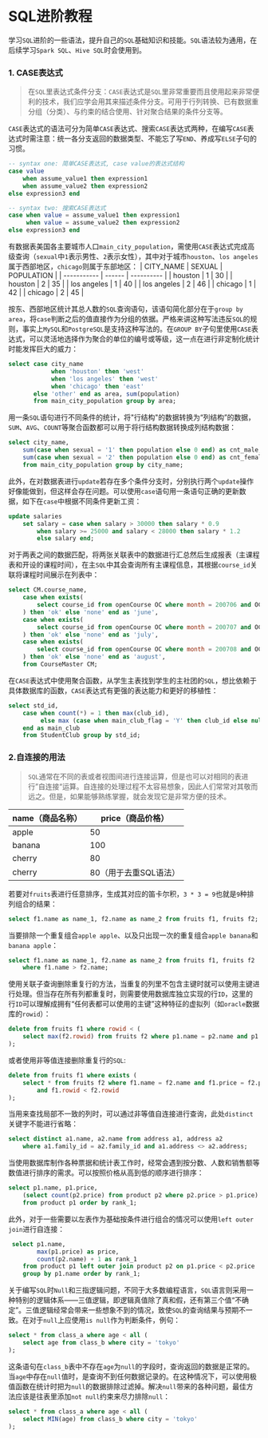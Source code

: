 # SQL进阶教程

学习`SQL`进阶的一些语法，提升自己的`SQL`基础知识和技能。`SQL`语法较为通用，在后续学习`Spark SQL`、`Hive SQL`时会使用到。

### 1. CASE表达式

> 在`SQL`里表达式条件分支：`CASE`表达式是`SQL`里非常重要而且使用起来非常便利的技术，我们应学会用其来描述条件分支。可用于行列转换、已有数据重分组（分类）、与约束的结合使用、针对聚合结果的条件分支等。

`CASE`表达式的语法可分为简单`CASE`表达式、搜索`CASE`表达式两种，在编写`CASE`表达式时需注意：统一各分支返回的数据类型、不能忘了写`END`、养成写`ELSE`子句的习惯。


```sql
-- syntax one: 简单CASE表达式, case value的表达式结构
case value 
	when assume_value1 then expression1
	when assume_value2 then expression2
else expression3 end	

-- syntax two: 搜索CASE表达式
case when value = assume_value1 then expression1
	 when value = assume_value2 then expression2
else expression3 end	 
```
有数据表美国各主要城市人口`main_city_population`，需使用`CASE`表达式完成高级查询（`sexual`中`1`表示男性、`2`表示女性），其中对于城市`houston`、`los angeles`属于西部地区，`chicago`则属于东部地区：
| CITY_NAME   | SEXUAL | POPULATION |
| ----------- | ------ | ---------- |
| houston     | 1      | 30         |
| houston     | 2      | 35         |
| los angeles | 1      | 40         |
| los angeles | 2      | 46         |
| chicago     | 1      | 42         |
| chicago     | 2      | 45         |

按东、西部地区统计其总人数的`SQL`查询语句，该语句简化部分在于`group by area`，将`case`判断之后的值直接作为分组的依据。严格来讲这种写法违反`SQL`的规则，事实上`MySQL`和`PostgreSQL`是支持这种写法的。在`GROUP BY`子句里使用`CASE`表达式，可以灵活地选择作为聚合的单位的编号或等级，这一点在进行非定制化统计时能发挥巨大的威力：

```sql
select case city_name 
			when 'houston' then 'west'
			when 'los angeles' then 'west'
            when 'chicago' then 'east'
       else 'other' end as area, sum(population)
	   from main_city_population group by area;
```

用一条`SQL`语句进行不同条件的统计，将"行结构"的数据转换为“列结构”的数据，`SUM`、`AVG`、`COUNT`等聚合函数都可以用于将行结构数据转换成列结构数据：

```sql
select city_name,
	sum(case when sexual = '1' then population else 0 end) as cnt_male,
    sum(case when sexual = '2' then population else 0 end) as cnt_female
    from main_city_population group by city_name;
```

此外，在对数据表进行`update`若存在多个条件分支时，分别执行两个`update`操作好像能做到，但这样会存在问题。可以使用`case`语句用一条语句正确的更新数据，如下在`case`中根据不同条件更新工资：

```sql
update salaries 
	set salary = case when salary > 30000 then salary * 0.9
		when salary >= 25000 and salary < 28000 then salary * 1.2
    	else salary end;
```

对于两表之间的数据匹配，将两张关联表中的数据进行汇总然后生成报表（主课程表和开设的课程时间），在主`SQL`中其会查询所有主课程信息，其根据`course_id`关联将课程时间展示在列表中：

```sql
select CM.course_name,
	case when exists(
    	select course_id from openCourse OC where month = 200706 and OC.course_id = CM.course_id
   	) then 'ok' else 'none' end as 'june',
	case when exists(
    	select course_id from openCourse OC where month = 200707 and OC.course_id = CM.course_id
   	) then 'ok' else 'none' end as 'july',
	case when exists(
    	select course_id from openCourse OC where month = 200708 and OC.course_id = CM.course_id
   	) then 'ok' else 'none' end as 'august',    
    from CourseMaster CM;
```

在`CASE`表达式中使用聚合函数，从学生主表找到学生的主社团的`SQL`，想比依赖于具体数据库的函数，`CASE`表达式有更强的表达能力和更好的移植性：

```sql
select std_id,
	case when count(*) = 1 then max(club_id),
		 else max (case when main_club_flag = 'Y' then club_id else null end)
	end as main_club 
	from StudentClub group by std_id;
```

### 2.自连接的用法
>`SQL`通常在不同的表或者视图间进行连接运算，但是也可以对相同的表进行”自连接“运算。自连接的处理过程不太容易想象，因此人们常常对其敬而远之。但是，如果能够熟练掌握，就会发现它是非常方便的技术。

| name（商品名称） | price（商品价格）     |
| ---------------- | --------------------- |
| apple            | 50                    |
| banana           | 100                   |
| cherry           | 80                    |
| cherry           | 80（用于去重SQL语法） |

若要对`fruits`表进行任意排序，生成其对应的笛卡尔积，`3 * 3 = 9`也就是`9`种排列组合的结果：

```sql
select f1.name as name_1, f2.name as name_2 from fruits f1, fruits f2;
```

当要排除一个重复组合`apple apple`、以及只出现一次的重复组合`apple banana`和`banana apple`：

```sql
select f1.name as name_1, f2.name as name_2 from fruits f1, fruits f2 
	where f1.name > f2.name;
```

使用关联子查询删除重复行的方法，当重复的列里不包含主键时就可以使用主键进行处理。但当存在所有列都重复时，则需要使用数据库独立实现的行`ID`，这里的行`ID`可以理解成拥有“任何表都可以使用的主键”这种特征的虚拟列（如`oracle`数据库的`rowid`）：

```sql
delete from fruits f1 where rowid < (
    select max(f2.rowid) from fruits f2 where p1.name = p2.name and p1.price = p2.price
);
```

或者使用非等值连接删除重复行的`SQL`:

```sql
delete from fruits f1 where exists (
	select * from fruits f2 where f1.name = f2.name and f1.price = f2.price 
    	and f1.rowid < f2.rowid  
);
```

当用来查找局部不一致的列时，可以通过非等值自连接进行查询，此处`distinct`关键字不能进行省略：

```sql
select distinct a1.name, a2.name from address a1, address a2 
	where a1.family_id = a2.family_id and a1.address <> a2.address; 
```

当使用数据库制作各种票据和统计表工作时，经常会遇到按分数、人数和销售额等数值进行排序的需求。可以按照价格从高到低的顺序进行排序：

```sql
select p1.name, p1.price, 
	(select count(p2.price) from product p2 where p2.price > p1.price) + 1 as rank_1
	from product p1 order by rank_1;
```

此外，对于一些需要以左表作为基础按条件进行组合的情况可以使用`left outer join`进行自连接：

```sql
 select p1.name, 
		max(p1.price) as price, 
		count(p2.name) + 1 as rank_1
	from product p1 left outer join product p2 on p1.price < p2.price
	group by p1.name order by rank_1; 
```

关于编写`SQL`时`Null`和三指逻辑问题，不同于大多数编程语言，`SQL`语言则采用一种特别的逻辑体系——三值逻辑，即逻辑真值除了真和假，还有第三个值“不确定”。三值逻辑经常会带来一些想象不到的情况，致使`SQL`的查询结果与预期不一致。在对于`null`上应使用`is null`作为判断条件，例句：

```sql
select * from class_a where age < all (
	select age from class_b where city = 'tokyo'
);
```

这条语句在`class_b`表中不存在`age`为`null`的字段时，查询返回的数据是正常的。当`age`中存在`null`值时，是查询不到任何数据记录的。在这种情况下，可以使用极值函数在统计时把为`null`的数据排除过滤掉。解决`null`带来的各种问题，最佳方法应该是往表里添加`not null`约束来尽力排除`null`：

```sql
select * from class_a where age < all (
	select MIN(age) from class_b where city = 'tokyo'
);
```

